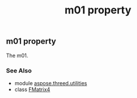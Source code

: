 ﻿---
title: m01 property
second_title: Aspose.3D for Python via .NET API References
description: 
type: docs
weight: 80
url: /python-net/aspose.threed.utilities/fmatrix4/m01/
is_root: false
---

## m01 property


The m01.

### See Also
* module [aspose.threed.utilities](../../)
* class [FMatrix4](/3d/python-net/aspose.threed.utilities/fmatrix4)
